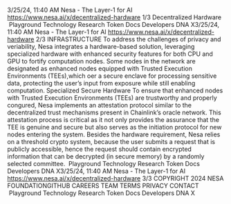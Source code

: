 3/25/24, 11:40 AM Nesa - The Layer-1 for AI
https://www.nesa.ai/x/decentralized-hardware 1/3
Decentralized
Hardware
 Playground Technology Research Token Docs Developers DNA X3/25/24, 11:40 AM Nesa - The Layer-1 for AI
https://www.nesa.ai/x/decentralized-hardware 2/3
INFRASTRUCTURE
To address the challenges of privacy and veri ability, Nesa integrates a hardware-based
solution, leveraging specialized hardware with enhanced security features for both CPU
and GPU to fortify computation nodes. Some nodes in the network are designated as
enhanced nodes equipped with Trusted Execution Environments (TEEs),which o er a
secure enclave for processing sensitive data, protecting the user’s input from exposure
while still enabling computation.
Specialized Secure Hardware
To ensure that enhanced nodes with Trusted Execution Environments (TEEs) are
trustworthy and properly con gured, Nesa implements an attestation protocol similar to
the decentralized trust mechanisms present in Chainlink’s oracle network.
This attestation process is critical as it not only provides the
assurance that the TEE is genuine and secure but also serves as the
initiation protocol for new nodes entering the system.
Besides the hardware requirement, Nesa relies on a threshold crypto system, because the
user submits a request that is publicly accessible, hence the request should contain
encrypted information that can be decrypted (in secure memory) by a randomly selected
committee.
 Playground Technology Research Token Docs Developers DNA X3/25/24, 11:40 AM Nesa - The Layer-1 for AI
https://www.nesa.ai/x/decentralized-hardware 3/3
COPYRIGHT 2024 NESA FOUNDATIONGITHUB CAREERS TEAM TERMS PRIVACY CONTACT
 Playground Technology Research Token Docs Developers DNA X